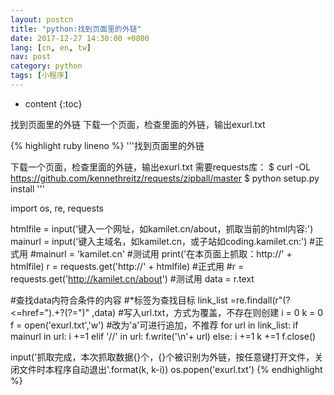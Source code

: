 ```yaml
---
layout: postcn
title: "python:找到页面里的外链"
date: 2017-12-27 14:30:00 +0800
lang: [cn, en, tw]
nav: post
category: python
tags: [小程序]
---
```


* content
{:toc}

找到页面里的外链
下载一个页面，检查里面的外链，输出exurl.txt
<!-- more -->

{% highlight ruby lineno %}
'''找到页面里的外链

下载一个页面，检查里面的外链，输出exurl.txt
需要requests库：
$ curl -OL https://github.com/kennethreitz/requests/zipball/master
$ python setup.py install
'''


import os, re, requests


htmlfile = input('键入一个网址，如kamilet.cn/about，抓取当前的html内容:')
mainurl = input('键入主域名，如kamilet.cn，或子站如coding.kamilet.cn:') #正式用
#mainurl = 'kamilet.cn' #测试用
print('在本页面上抓取：http://' + htmlfile)
r = requests.get('http://' + htmlfile) #正式用
#r = requests.get('http://kamilet.cn/about') #测试用
data = r.text

#查找data内符合条件的内容
#<loc>*</loc>标签为查找目标
link_list =re.findall(r"(?<=href=\").+?(?=\")" ,data)
#写入url.txt，方式为覆盖，不存在则创建
i = 0
k = 0
f = open('exurl.txt','w')	#改为'a'可进行追加，不推荐
for url in link_list:
	if mainurl in url:
		i +=1
	elif '//' in url:
		f.write('\n'+ url)
	else:
		i +=1
	k +=1
f.close()

input('抓取完成，本次抓取数据{}个，{}个被识别为外链，按任意键打开文件，关闭文件时本程序自动退出'.format(k, k-i))
os.popen('exurl.txt') 
{% endhighlight %}
